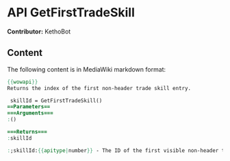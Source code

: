 # API GetFirstTradeSkill

**Contributor:** KethoBot

## Content

The following content is in MediaWiki markdown format:

```mediawiki
{{wowapi}}
Returns the index of the first non-header trade skill entry.

 skillId = GetFirstTradeSkill()
==Parameters==
===Arguments===
:()

===Returns===
:skillId

:;skillId:{{apitype|number}} - The ID of the first visible non-header trade skill entry.
```